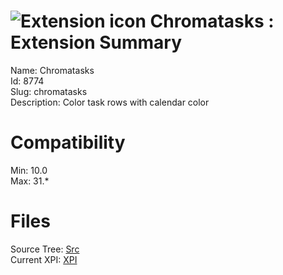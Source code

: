 # ![Extension icon](https://addons.thunderbird.net/user-media/addon_icons/8/8774-64.png?modified=1507650925) Chromatasks : Extension Summary

Name: Chromatasks  
Id: 8774  
Slug: chromatasks  
Description: Color task rows with calendar color
  

# Compatibility
Min: 10.0  
Max: 31.*  

# Files

Source Tree: [Src](C:/Dev/Thunderbird/ThunderKdB/xall/xOther/8774-chromatasks/src)  
Current XPI: [XPI](C:/Dev/Thunderbird/ThunderKdB/xall/xOther/8774-chromatasks/xpi)  



